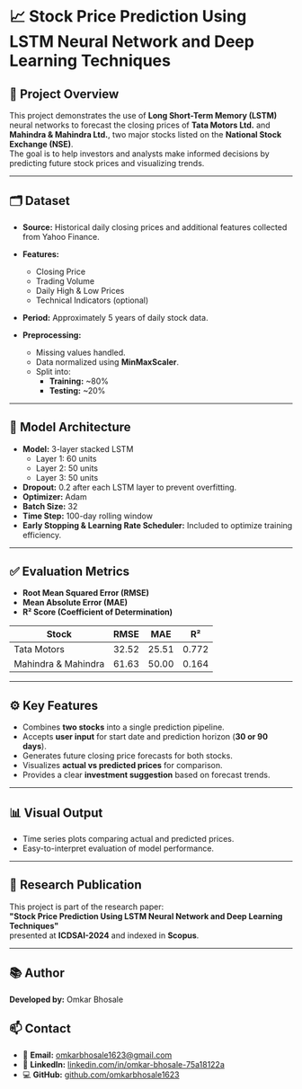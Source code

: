 # 📈 Stock Price Prediction Using LSTM Neural Network and Deep Learning Techniques

## 📌 Project Overview
This project demonstrates the use of **Long Short-Term Memory (LSTM)** neural networks to forecast the closing prices of **Tata Motors Ltd.** and **Mahindra & Mahindra Ltd.**, two major stocks listed on the **National Stock Exchange (NSE)**.  
The goal is to help investors and analysts make informed decisions by predicting future stock prices and visualizing trends.

---

## 🗂️ Dataset
- **Source:** Historical daily closing prices and additional features collected from Yahoo Finance.
- **Features:**  
  - Closing Price  
  - Trading Volume  
  - Daily High & Low Prices  
  - Technical Indicators (optional)

- **Period:** Approximately 5 years of daily stock data.  
- **Preprocessing:**  
  - Missing values handled.  
  - Data normalized using **MinMaxScaler**.  
  - Split into:  
    - **Training:** ~80%  
    - **Testing:** ~20%

---

## 🧠 Model Architecture
- **Model:** 3-layer stacked LSTM
  - Layer 1: 60 units
  - Layer 2: 50 units
  - Layer 3: 50 units
- **Dropout:** 0.2 after each LSTM layer to prevent overfitting.
- **Optimizer:** Adam
- **Batch Size:** 32
- **Time Step:** 100-day rolling window
- **Early Stopping & Learning Rate Scheduler:** Included to optimize training efficiency.

---

## ✅ Evaluation Metrics
- **Root Mean Squared Error (RMSE)**
- **Mean Absolute Error (MAE)**
- **R² Score (Coefficient of Determination)**

| Stock                  | RMSE  | MAE   | R²   |
|------------------------|-------|-------|------|
| Tata Motors            | 32.52 | 25.51 | 0.772 |
| Mahindra & Mahindra    | 61.63 | 50.00 | 0.164 |

---

## ⚙️ Key Features
- Combines **two stocks** into a single prediction pipeline.
- Accepts **user input** for start date and prediction horizon (**30 or 90 days**).
- Generates future closing price forecasts for both stocks.
- Visualizes **actual vs predicted prices** for comparison.
- Provides a clear **investment suggestion** based on forecast trends.

---

## 📊 Visual Output
- Time series plots comparing actual and predicted prices.
- Easy-to-interpret evaluation of model performance.

---

## 📝 Research Publication

This project is part of the research paper:  
**"Stock Price Prediction Using LSTM Neural Network and Deep Learning Techniques"**  
presented at **ICDSAI-2024** and indexed in **Scopus**.

---

## 📚 Author
**Developed by:** Omkar Bhosale

## 📫 Contact
- 📧 **Email:** omkarbhosale1623@gmail.com
- 🔗 **LinkedIn:** [linkedin.com/in/omkar-bhosale-75a18122a](https://www.linkedin.com/in/omkar-bhosale-75a18122a/)
- 💻 **GitHub:** [github.com/omkarbhosale1623](https://github.com/omkarbhosale1623)
